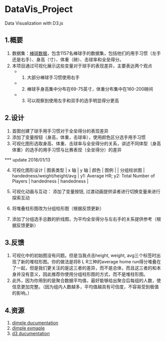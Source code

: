 # DataVis_Project
Data Visualization with D3.js

## 1.概要

1. 数据集：[棒球数据](https://s3.amazonaws.com/udacity-hosted-downloads/ud507/baseball_data.csv)，包含1157名棒球手的数据集，包括他们的用手习惯（左手还是右手）、身高（寸）、体重（磅）、击球率和全垒得分。
2. 本项目通过可视化展示这些变量对于球手的表现差异，主要表达两个观点
	* 1. 大部分棒球手习惯使用右手
	* 2. 棒球手身高集中分布在69-75英寸，体重分布集中在160-200磅间
	* 3. 可以观察到使用左手和双手的选手明显得分更高



## 2.设计

1. 首图创建了球手用手习惯对于全垒得分的表现差异
2. 添加了变量按钮（身高，体重，击球率），使用颜色区分选手用手习惯
3. 可视化图形选取身高、体重、击球率与全垒得分的关系，讲述不同体型（身高体重）的选手的用手习惯与比赛表现（全垒得分）的差异

*** update 2018/01/13

4. 可视化图形设计
| 图表类型 | x 轴 | y 轴 | 颜色 | 图例 |
| 分组柱状图 | handedness/weight/height/avg | y1: Average HR; y2: Total Number of Players | handedness | handedness |

5. 可视化动画与互动： 添加了变量按钮, 过渡动画提供读者进行切换变量来进行探索互动
6. 将堆叠柱形图改为分组柱形图（根据反馈更新）
7. 添加了分组选手总数的折线图，为平均全垒得分与左右手的关系提供参考（根据反馈更新）


## 3.反馈
1. 可视化中的初始图没有问题。但是当我点击height, weight, avg三个标签时出现了新的堆柱形图。你的做法是将B L R三种的average home run得分堆叠在了一起，但是我们更关注的是这三者的差异，而不是总体，而且这三者的和本身并没有意义，因此推荐你使用分组柱形图的方式，而不是堆柱形图。
2. 此外，因为你用到的是聚合数据平均值，最好能够给出聚合后每组的人数，使信息更加完整。（因为组内人数越多，平均值越具有可信度，不容易受到极值的影响。）

## 4.资源

1. [dimple ducumentation](https://github.com/PMSI-AlignAlytics/dimple)
2. [dimple exmaple](http://dimplejs.org/examples_index.html)
3. [d3 ducumentation](https://github.com/d3/d3/blob/master/API.md)